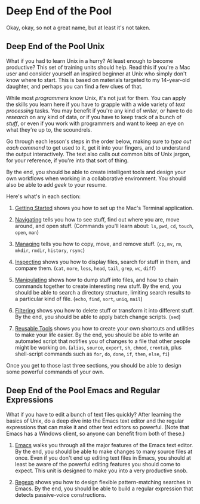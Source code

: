 # Deep End of the Pool

Okay, okay, so not a great name, but at least it's not taken.

## Deep End of the Pool Unix

What if you had to learn Unix in a hurry? At least enough to become
productive? This set of training units should help.  Read this if
you're a Mac user and consider yourself an inspired beginner at Unix
who simply don't know where to start.  This is based on materials
targeted to my 14-year-old daughter, and perhaps you can find a few
clues of that.

While most _programmers_ know Unix, it's not just for them.  You can
apply the skills you learn here if you have to grapple with a wide
variety of _text processing_ tasks.  You may benefit if you're any
kind of _writer_, or have to do _research_ on any kind of data, or if
you have to keep track of a bunch of _stuff_, or even if you work with
programmers and want to keep an eye on what they're up to, the
scoundrels.

Go through each lesson's steps in the order below, making sure to
_type out each command_ to get used to it, get it into your fingers,
and to understand the output interactively. The text also calls out
common bits of Unix jargon, for your reference, if you're into that
sort of thing.

By the end, you should be able to create intelligent tools and design
your own workflows when working in a collaborative environment. You
should also be able to add _geek_ to your resume.

Here's what's in each section:

1.  [Getting Started](01_start.md) shows you how to set up the Mac's
    Terminal application.

1.  [Navigating](02_navigate.md) tells you how to see stuff, find out
    where you are, move around, and open stuff. (Commands you'll learn
    about: `ls`, `pwd`, `cd`, `touch`, `open`, `man`)

1.  [Managing](03_manage.md) tells you how to copy, move, and remove
    stuff. (`cp`, `mv`, `rm`, `mkdir`, `rmdir`, `history`, `rsync`)

1.  [Inspecting](04_inspect.md) shows you how to display files, search
    for stuff in them, and compare them. (`cat`, `more`, `less`,
    `head`, `tail`, `grep`, `wc`, `diff`)

1.  [Manipulating](05_manipulate.md) shows how to dump stuff into
    files, and how to chain commands together to create interesting
    new stuff. By the end, you should be able to search a directory
    structure, limiting search results to a particular kind of file.
    (`echo`, `find`, `sort`, `uniq`, `mail`)

1.  [Filtering](06_filter.md) shows you how to delete stuff or
    transform it into different stuff. By the end, you should be able
    to apply batch change scripts. (`sed`)

1.  [Reusable Tools](07_reuse.md) shows you how to create your own
    shortcuts and utilities to make your life easier. By the end, you
    should be able to write an automated script that notifies you of
    changes to a file that other people might be working on.
    (`alias`, `source`, `export`, `sh`, `chmod`, `crontab`, plus
    shell-script commands such as `for`, `do`, `done`, `if`, `then`,
    `else`, `fi`)

Once you get to those last three sections, you should be able to
design some powerful commands of your own.

## Deep End of the Pool Emacs and Regular Expressions

What if you have to edit a bunch of text files quickly?  After
learning the basics of Unix, do a deep dive into the Emacs text editor
and the regular expressions that can make it and other text editors so
powerful. (Note that Emacs has a Windows client, so anyone can benefit
from both of these.)

1.  [Emacs](08_emacs.md) walks you through all the major features of
    the Emacs text editor. By the end, you should be able to make
    changes to many source files at once. Even if you don't end up
    editing text files in Emacs, you should at least be aware of the
    powerful editing features you should come to expect. This unit is
    designed to make you into a very productive snob.

1.  [Regexp](09_re.md) shows you how to design flexible
    pattern-matching searches in Emacs. By the end, you should be able
    to build a regular expression that detects passive-voice
    constructions.
